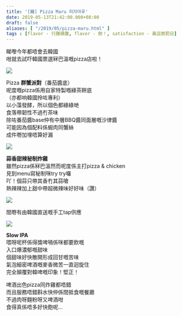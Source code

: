 ```yaml
---
title: '[韓] Pizza Maru 피자마루'
date: 2019-05-13T21:42:00.000+08:00
draft: false
aliases: [ "/2019/05/pizza-maru.html" ]
tags : [flavor - 行膳積腹, flavor - 飲！, satisfaction - 黃店懲罰日]
---
```


睇嚟今年都唔會去韓國  
咁就去試吓韓國票選冧巴溫嘅pizza店啦！  

![](/images/pizzamaru1.jpg)

Pizza **群蟹派對**（番茄醬底）  
呢度嘅pizza係用自家特製嘅綠茶餅底  
（亦都响韓國拎咗專利）  
以小藻發酵，所以個色都綠綠哋  
食落帶韌性不過冇茶味  
除咗番茄醬base仲有中層BBQ醬同面層嘅沙律醬  
可能因為個配料係蝦肉同蟹絲  
成件嘢加埋唔算好漏  

![](/images/pizzamaru2.jpg)

**蒜香甜辣秘制炸雞**  
雖然pizza係冧巴溫然而呢度係主打pizza & chicken  
見到menu寫秘制咪try try囉  
吖！個蒜只帶其香冇其蒜嗆  
熱辣辣加上甜中帶超微辣味好好味（讚）  

![](/images/pizzamaru.jpg)

間嘢有由韓國直送嘅手工tap供應  

![](/images/pizzamaru3.jpg)

**Slow IPA**  
喂呀呢杯係得獎啤喎係咪都要飲嘅  
入口爆濃郁嘅甜味  
個甜味好快散開形成回甘嘅苦味  
氣泡細密啤酒嘅麥香微苦一直迴旋住  
完全顛覆對韓啤嘅印象！堅正！  
  
  
啤酒出色pizza同炸雞都唔錯  
而且服務唔錯斟水快仲係間抵食嘅餐廳  
不過肉呀麵粉呀又啤酒咁  
食得真係唔多好快飽呢…
